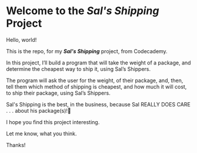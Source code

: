 # Welcome to the ***Sal's Shipping*** Project

Hello, world!

This is the repo, for my ***Sal's Shipping*** project, from Codecademy.

In this project, I’ll build a program that will take the weight of a package, and determine the cheapest way to ship it, using Sal’s Shippers.

The program will ask the user for the weight, of their package, and, then, tell them which method of shipping is cheapest, and how much it will cost, to ship their package, using Sal’s Shippers.

Sal's Shipping is the best, in the business, because Sal REALLY DOES CARE . . . about his package(s)!🤣

I hope you find this project interesting.

Let me know, what you think.

Thanks!
